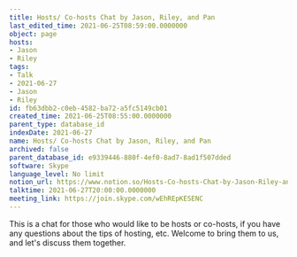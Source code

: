```yaml
---
title: Hosts/ Co-hosts Chat by Jason, Riley, and Pan
last_edited_time: 2021-06-25T08:59:00.0000000
object: page
hosts:
- Jason
- Riley
tags:
- Talk
- 2021-06-27
- Jason
- Riley
id: fb63dbb2-c0eb-4582-ba72-a5fc5149cb01
created_time: 2021-06-25T08:55:00.0000000
parent_type: database_id
indexDate: 2021-06-27
name: Hosts/ Co-hosts Chat by Jason, Riley, and Pan
archived: false
parent_database_id: e9339446-880f-4ef0-8ad7-8ad1f507dded
software: Skype
language_level: No limit
notion_url: https://www.notion.so/Hosts-Co-hosts-Chat-by-Jason-Riley-and-Pan-fb63dbb2c0eb4582ba72a5fc5149cb01
talktime: 2021-06-27T20:00:00.0000000
meeting_link: https://join.skype.com/wEhREpKESENC
---
```


This is a chat for those who would like to be hosts or co-hosts, if you have any questions about the tips of hosting, etc. Welcome to bring them to us, and let's discuss them together.

